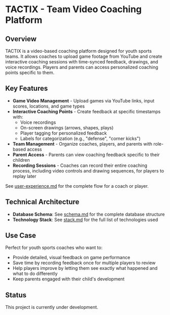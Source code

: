 # TACTIX - Team Video Coaching Platform

## Overview

TACTIX is a video-based coaching platform designed for youth sports teams. It allows coaches to upload game footage from YouTube and create interactive coaching sessions with time-synced feedback, drawings, and voice recordings. Players and parents can access personalized coaching points specific to them.

## Key Features

- **Game Video Management** - Upload games via YouTube links, input scores, locations, and game types
- **Interactive Coaching Points** - Create feedback at specific timestamps with:
  - Voice recordings
  - On-screen drawings (arrows, shapes, plays)
  - Player tagging for personalized feedback
  - Labels for categorization (e.g., "defense", "corner kicks")
- **Team Management** - Organize coaches, players, and parents with role-based access
- **Parent Access** - Parents can view coaching feedback specific to their children
- **Recording Sessions** - Coaches can record their entire coaching process, including video controls and drawing sequences, for players to replay later

See [user-experience.md](./docs/user-experience.md) for the complete flow for a coach or player.

## Technical Architecture

- **Database Schema**: See [schema.md](./docs/schema.md) for the complete database structure
- **Technology Stack**: See [stack.md](./docs/stack.md) for the full list of technologies used

## Use Case

Perfect for youth sports coaches who want to:
- Provide detailed, visual feedback on game performance
- Save time by recording feedback once for multiple players to review
- Help players improve by letting them see exactly what happened and what to do differently
- Keep parents engaged with their child's development

## Status

This project is currently under development.